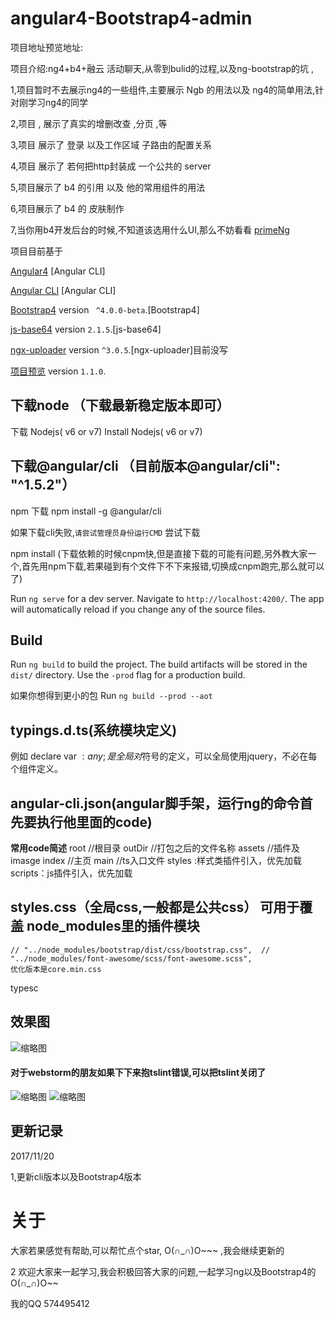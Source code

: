 # angular4-Bootstrap4-admin

项目地址预览地址:

项目介绍:ng4+b4+融云 活动聊天,从零到bulid的过程,以及ng-bootstrap的坑 , 

1,项目暂时不去展示ng4的一些组件,主要展示 Ngb 的用法以及 ng4的简单用法,针对刚学习ng4的同学 

2,项目 , 展示了真实的增删改查 ,分页 ,等

3,项目 展示了 登录 以及工作区域 子路由的配置关系

4,项目 展示了 若何把http封装成 一个公共的  server

5,项目展示了 b4 的引用 以及 他的常用组件的用法

6,项目展示了 b4 的 皮肤制作

7,当你用b4开发后台的时候,不知道该选用什么UI,那么不妨看看 [primeNg](https://v4.bootcss.com/)

项目目前基于

[Angular4](https://angular.cn/docs/ts/latest/quickstart.html) [Angular CLI]

[Angular CLI](https://cli.angular.io/) [Angular CLI]

[Bootstrap4](https://v4.bootcss.com/) version ` ^4.0.0-beta`.[Bootstrap4]

[js-base64](https://github.com/dankogai/js-base64) version `2.1.5`.[js-base64]

[ngx-uploader](https://github.com/jkuri/ngx-uploader) version `^3.0.5`.[ngx-uploader]目前没写

[项目预览]() version `1.1.0`.

## 下载node （下载最新稳定版本即可）
  
 下载 Nodejs( v6 or v7)
Install Nodejs( v6 or v7)

## 下载@angular/cli （目前版本@angular/cli": "^1.5.2"）

npm 下载   npm install -g @angular/cli

如果下载cli失败,`请尝试管理员身份运行CMD` 尝试下载 

npm install  (下载依赖的时候cnpm快,但是直接下载的可能有问题,另外教大家一个,首先用npm下载,若果碰到有个文件下不下来报错,切换成cnpm跑完,那么就可以了)

Run `ng serve` for a dev server. Navigate to `http://localhost:4200/`. The app will automatically reload if you change any of the source files.

## Build

Run `ng build` to build the project. The build artifacts will be stored in the `dist/` directory. Use the `-prod` flag for a production build.

如果你想得到更小的包 Run `ng build --prod --aot`

## typings.d.ts(系统模块定义)

  例如 declare var $:any;是全局对$符号的定义，可以全局使用jquery，不必在每个组件定义。

## angular-cli.json(angular脚手架，运行ng的命令首先要执行他里面的code)

 **常用code简述**
    root //根目录
    outDir //打包之后的文件名称
    assets //插件及imasge
    index //主页
    main //ts入口文件
    styles :样式类插件引入，优先加载
    scripts：js插件引入，优先加载
## styles.css（全局css,一般都是公共css）   可用于覆盖 node_modules里的插件模块
    // "../node_modules/bootstrap/dist/css/bootstrap.css",  // "../node_modules/font-awesome/scss/font-awesome.scss",
    优化版本是core.min.css

typesc
## 效果图

![缩略图](src/assets/image/md/2.png)


#### 对于webstorm的朋友如果下下来抱tslint错误,可以把tslint关闭了

![缩略图](src/assets/image/md/3.png)
![缩略图](src/assets/image/md/4.png)

## 更新记录
2017/11/20

1,更新cli版本以及Bootstrap4版本




# 关于


大家若果感觉有帮助,可以帮忙点个star, O(∩_∩)O~~~ ,我会继续更新的

2  欢迎大家来一起学习,我会积极回答大家的问题,一起学习ng以及Bootstrap4的 O(∩_∩)O~~

我的QQ  574495412
